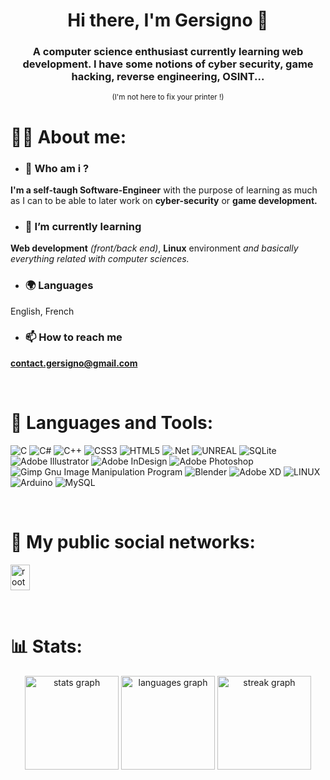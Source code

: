<h1 align="center">Hi there, I'm Gersigno 👋</h1>
<h3 align="center">A computer science enthusiast currently learning web development. I have some notions of cyber security, game hacking, reverse engineering, OSINT...</h3>
<p align="center"> <small> (I'm not here to fix your printer !) </small> </p>

# 👩‍💻 About me:

- ### 💬 Who am i ? 
**I'm a self-taugh Software-Engineer** with the purpose of learning as much as I can to be able to later work on **cyber-security** or **game development.**

- ### 🌱 I’m currently learning </p>
**Web development** *(front/back end)*, **Linux** environment *and basically everything related with computer sciences.*

- ### 🌍 Languages </p>
English, French

- ### 📫 How to reach me </p>
**contact.gersigno@gmail.com**

<br />

# 🧰 Languages and Tools:
![C](https://img.shields.io/badge/c-%2300599C.svg?style=flat&logo=c&logoColor=white) ![C#](https://img.shields.io/badge/c%23-%23239120.svg?style=flat&logo=c-sharp&logoColor=white) ![C++](https://img.shields.io/badge/c++-%2300599C.svg?style=flat&logo=c%2B%2B&logoColor=white) ![CSS3](https://img.shields.io/badge/css3-%231572B6.svg?style=flat&logo=css3&logoColor=white) ![HTML5](https://img.shields.io/badge/html5-%23E34F26.svg?style=flat&logo=html5&logoColor=white) ![.Net](https://img.shields.io/badge/.NET-5C2D91?style=flat&logo=.net&logoColor=white) ![UNREAL](https://img.shields.io/badge/unreal-%2320232a.svg?style=flat&logo=unreal-engine&logoColor=white) ![SQLite](https://img.shields.io/badge/sqlite-%2307405e.svg?style=flat&logo=sqlite&logoColor=white) ![Adobe Illustrator](https://img.shields.io/badge/adobeillustrator-%23FF9A00.svg?style=flat&logo=adobeillustrator&logoColor=white) ![Adobe InDesign](https://img.shields.io/badge/Adobe%20InDesign-49021F?style=flat&logo=adobeindesign&logoColor=white) ![Adobe Photoshop](https://img.shields.io/badge/adobephotoshop-%2331A8FF.svg?style=flat&logo=adobephotoshop&logoColor=white) ![Gimp Gnu Image Manipulation Program](https://img.shields.io/badge/Gimp-657D8B?style=flat&logo=gimp&logoColor=FFFFFF) ![Blender](https://img.shields.io/badge/blender-%23F5792A.svg?style=flat&logo=blender&logoColor=white) ![Adobe XD](https://img.shields.io/badge/Adobe%20XD-470137?style=flat&logo=Adobe%20XD&logoColor=#FF61F6) ![LINUX](https://img.shields.io/badge/Linux-FCC624?style=flat&logo=linux&logoColor=black) ![Arduino](https://img.shields.io/badge/-Arduino-00979D?style=flat&logo=Arduino&logoColor=white) ![MySQL](https://img.shields.io/badge/mysql-%2300f.svg?style=flat&logo=mysql&logoColor=white)

<br />

# 🔔 My public social networks:
<a href="https://www.root-me.org/Rootigno" target="_blank"><img src="https://pro.root-me.org/squelettes/images/RMP_logo_blanc.png" width="31" height="41" alt="rootme logo"/></a>

<br />

# 📊 Stats:
<div align="center">
  <img src="https://github-readme-stats.vercel.app/api?username=gersigno&hide_title=false&hide_rank=false&show_icons=true&include_all_commits=true&count_private=true&disable_animations=false&theme=react&locale=en&hide_border=true&order=1" height="150" alt="stats graph"  />
  <img src="https://github-readme-stats.vercel.app/api/top-langs?username=gersigno&locale=en&hide_title=false&layout=compact&card_width=320&langs_count=5&theme=react&hide_border=true&order=2" height="150" alt="languages graph"  />
  <img src="https://streak-stats.demolab.com?user=gersigno&locale=en&mode=daily&theme=react&hide_border=true&border_radius=5&order=3" height="150" alt="streak graph"  />
</div>
